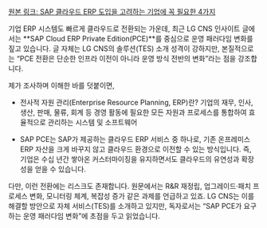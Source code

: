 [원본 링크: SAP 클라우드 ERP 도입을 고려하는 기업에 꼭 필요한 4가지](https://www.lgcns.com/kr/moa/insight/detail.106)

기업 ERP 시스템도 빠르게 클라우드로 전환되는 가운데, 최근 LG CNS 인사이트 글에서는 **SAP Cloud ERP Private Edition(PCE)**를 중심으로 운영 패러다임 변화를 짚고 있습니다. 글 자체는 LG CNS의 솔루션(TES) 소개 성격이 강하지만, 본질적으로는 “PCE 전환은 단순한 인프라 이전이 아니라 운영 방식 전반의 변화”라는 점을 강조합니다.

제가 조사하며 이해한 바를 덧붙이면,

- 전사적 자원 관리(Enterprise Resource Planning, ERP)란? 기업의 재무, 인사, 생산, 판매, 물류, 회계 등 경영 활동에 필요한 모든 자원과 프로세스를 통합하여 효율적으로 관리하는 시스템 및 소프트웨어

- SAP PCE는 SAP가 제공하는 클라우드 ERP 서비스 중 하나로, 기존 온프레미스 ERP 자산을 크게 바꾸지 않고 클라우드 환경으로 이전할 수 있는 방식입니다. 즉, 기업은 수십 년간 쌓아온 커스터마이징을 유지하면서도 클라우드의 유연성과 확장성을 얻을 수 있습니다.

다만, 이런 전환에는 리스크도 존재합니다. 원문에서는 R&R 재정립, 업그레이드·패치 프로세스 변화, 모니터링 체계, 복잡성 증가 같은 과제를 언급하고 있죠. LG CNS는 이를 해결할 방안으로 자체 서비스(TES)를 소개하고 있지만, 독자로서는 “SAP PCE가 요구하는 운영 패러다임 변화”에 초점을 두고 읽었습니다. 